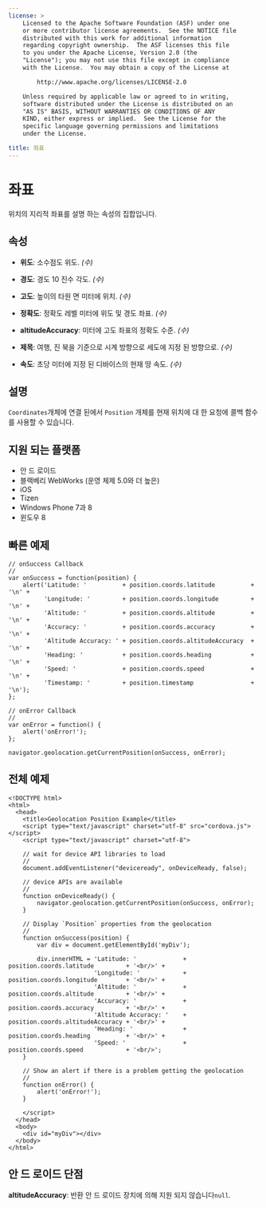 ```yaml
---
license: >
    Licensed to the Apache Software Foundation (ASF) under one
    or more contributor license agreements.  See the NOTICE file
    distributed with this work for additional information
    regarding copyright ownership.  The ASF licenses this file
    to you under the Apache License, Version 2.0 (the
    "License"); you may not use this file except in compliance
    with the License.  You may obtain a copy of the License at

        http://www.apache.org/licenses/LICENSE-2.0

    Unless required by applicable law or agreed to in writing,
    software distributed under the License is distributed on an
    "AS IS" BASIS, WITHOUT WARRANTIES OR CONDITIONS OF ANY
    KIND, either express or implied.  See the License for the
    specific language governing permissions and limitations
    under the License.

title: 좌표
---
```


# 좌표

위치의 지리적 좌표를 설명 하는 속성의 집합입니다.

## 속성

*   **위도**: 소수점도 위도. *(수)*

*   **경도**: 경도 10 진수 각도. *(수)*

*   **고도**: 높이의 타원 면 미터에 위치. *(수)*

*   **정확도**: 정확도 레벨 미터에 위도 및 경도 좌표. *(수)*

*   **altitudeAccuracy**: 미터에 고도 좌표의 정확도 수준. *(수)*

*   **제목**: 여행, 진 북을 기준으로 시계 방향으로 세도에 지정 된 방향으로. *(수)*

*   **속도**: 초당 미터에 지정 된 디바이스의 현재 땅 속도. *(수)*

## 설명

`Coordinates`개체에 연결 된에서 `Position` 개체를 현재 위치에 대 한 요청에 콜백 함수를 사용할 수 있습니다.

## 지원 되는 플랫폼

*   안 드 로이드
*   블랙베리 WebWorks (운영 체제 5.0와 더 높은)
*   iOS
*   Tizen
*   Windows Phone 7과 8
*   윈도우 8

## 빠른 예제

    // onSuccess Callback
    //
    var onSuccess = function(position) {
        alert('Latitude: '          + position.coords.latitude          + '\n' +
              'Longitude: '         + position.coords.longitude         + '\n' +
              'Altitude: '          + position.coords.altitude          + '\n' +
              'Accuracy: '          + position.coords.accuracy          + '\n' +
              'Altitude Accuracy: ' + position.coords.altitudeAccuracy  + '\n' +
              'Heading: '           + position.coords.heading           + '\n' +
              'Speed: '             + position.coords.speed             + '\n' +
              'Timestamp: '         + position.timestamp                + '\n');
    };
    
    // onError Callback
    //
    var onError = function() {
        alert('onError!');
    };
    
    navigator.geolocation.getCurrentPosition(onSuccess, onError);
    

## 전체 예제

    <!DOCTYPE html>
    <html>
      <head>
        <title>Geolocation Position Example</title>
        <script type="text/javascript" charset="utf-8" src="cordova.js"></script>
        <script type="text/javascript" charset="utf-8">
    
        // wait for device API libraries to load
        //
        document.addEventListener("deviceready", onDeviceReady, false);
    
        // device APIs are available
        //
        function onDeviceReady() {
            navigator.geolocation.getCurrentPosition(onSuccess, onError);
        }
    
        // Display `Position` properties from the geolocation
        //
        function onSuccess(position) {
            var div = document.getElementById('myDiv');
    
            div.innerHTML = 'Latitude: '             + position.coords.latitude         + '<br/>' +
                            'Longitude: '            + position.coords.longitude        + '<br/>' +
                            'Altitude: '             + position.coords.altitude         + '<br/>' +
                            'Accuracy: '             + position.coords.accuracy         + '<br/>' +
                            'Altitude Accuracy: '    + position.coords.altitudeAccuracy + '<br/>' +
                            'Heading: '              + position.coords.heading          + '<br/>' +
                            'Speed: '                + position.coords.speed            + '<br/>';
        }
    
        // Show an alert if there is a problem getting the geolocation
        //
        function onError() {
            alert('onError!');
        }
    
        </script>
      </head>
      <body>
        <div id="myDiv"></div>
      </body>
    </html>
    

## 안 드 로이드 단점

**altitudeAccuracy**: 반환 안 드 로이드 장치에 의해 지원 되지 않습니다`null`.